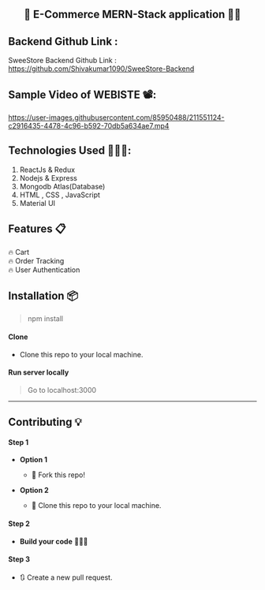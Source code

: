 <h2 align="center">🛒 E-Commerce MERN-Stack application 👨‍💻</h2>

## Backend Github Link :
SweeStore Backend Github Link : https://github.com/Shivakumar1090/SweeStore-Backend

## Sample Video of WEBISTE  📽️:

https://user-images.githubusercontent.com/85950488/211551124-c2916435-4478-4c96-b592-70db5a634ae7.mp4


## Technologies Used 👨🏽‍💻:
1. ReactJs & Redux
2. Nodejs & Express
3. Mongodb Atlas(Database)
4. HTML , CSS , JavaScript
5. Material UI


## Features 📋
🔥 Cart\
🔥 Order Tracking\
🔥 User Authentication

## Installation 📦

>npm install 

#### Clone

- Clone this repo to your local machine.

#### Run server locally

> Go to localhost:3000

----


## Contributing 💡


#### Step 1

- **Option 1**
    - 🍴 Fork this repo!

- **Option 2**
    - 👯 Clone this repo to your local machine.


#### Step 2

- **Build your code** 🔨🔨🔨

#### Step 3

- 🔃 Create a new pull request.
